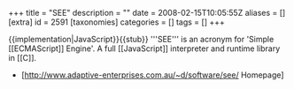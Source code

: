 +++
title = "SEE"
description = ""
date = 2008-02-15T10:05:55Z
aliases = []
[extra]
id = 2591
[taxonomies]
categories = []
tags = []
+++

{{implementation|JavaScript}}{{stub}}
'''SEE''' is an acronym for 'Simple [[ECMAScript]] Engine'. A full [[JavaScript]] interpreter and runtime library in [[C]].

* [http://www.adaptive-enterprises.com.au/~d/software/see/ Homepage]
